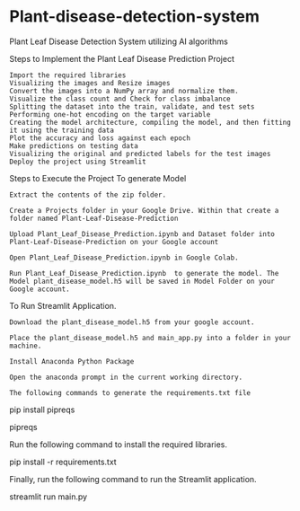 # Plant-disease-detection-system
Plant Leaf Disease Detection System utilizing AI algorithms

Steps to Implement the Plant Leaf Disease Prediction Project

    Import the required libraries
    Visualizing the images and Resize images
    Convert the images into a NumPy array and normalize them.
    Visualize the class count and Check for class imbalance
    Splitting the dataset into the train, validate, and test sets
    Performing one-hot encoding on the target variable
    Creating the model architecture, compiling the model, and then fitting it using the training data
    Plot the accuracy and loss against each epoch
    Make predictions on testing data
    Visualizing the original and predicted labels for the test images
    Deploy the project using Streamlit

Steps to Execute the Project
To generate Model

    Extract the contents of the zip folder.

    Create a Projects folder in your Google Drive. Within that create a folder named Plant-Leaf-Disease-Prediction

    Upload Plant_Leaf_Disease_Prediction.ipynb and Dataset folder into Plant-Leaf-Disease-Prediction on your Google account

    Open Plant_Leaf_Disease_Prediction.ipynb in Google Colab.

    Run Plant_Leaf_Disease_Prediction.ipynb  to generate the model. The Model plant_disease_model.h5 will be saved in Model Folder on your Google account.

To Run Streamlit Application.

    Download the plant_disease_model.h5 from your google account.

    Place the plant_disease_model.h5 and main_app.py into a folder in your machine.

    Install Anaconda Python Package

    Open the anaconda prompt in the current working directory.

    The following commands to generate the requirements.txt file

pip install pipreqs

pipreqs

Run the following command to install the required libraries.

pip install -r requirements.txt

Finally, run the following command to run the Streamlit application.

streamlit run main.py
